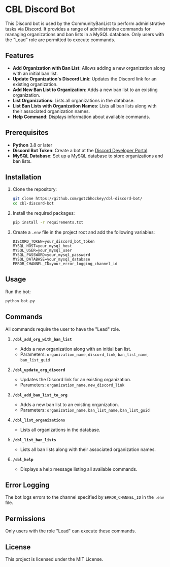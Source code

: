 # CBL Discord Bot

This Discord bot is used by the CommunityBanList to perform administrative tasks via Discord. It provides a range of administrative commands for managing organizations and ban lists in a MySQL database. Only users with the "Lead" role are permitted to execute commands.

## Features

- **Add Organization with Ban List**: Allows adding a new organization along with an initial ban list.
- **Update Organization's Discord Link**: Updates the Discord link for an existing organization.
- **Add New Ban List to Organization**: Adds a new ban list to an existing organization.
- **List Organizations**: Lists all organizations in the database.
- **List Ban Lists with Organization Names**: Lists all ban lists along with their associated organization names.
- **Help Command**: Displays information about available commands.

## Prerequisites

- **Python** 3.8 or later
- **Discord Bot Token**: Create a bot at the [Discord Developer Portal](https://discord.com/developers/applications).
- **MySQL Database**: Set up a MySQL database to store organizations and ban lists.

## Installation

1. Clone the repository:
   ```bash
   git clone https://github.com/got2bhockey/cbl-discord-bot/
   cd cbl-discord-bot
   ```

2. Install the required packages:
   ```bash
   pip install -r requirements.txt
   ```

3. Create a `.env` file in the project root and add the following variables:

   ```env
   DISCORD_TOKEN=your_discord_bot_token
   MYSQL_HOST=your_mysql_host
   MYSQL_USER=your_mysql_user
   MYSQL_PASSWORD=your_mysql_password
   MYSQL_DATABASE=your_mysql_database
   ERROR_CHANNEL_ID=your_error_logging_channel_id
   ```


## Usage

Run the bot:
```bash
python bot.py
```

## Commands

All commands require the user to have the "Lead" role.

1. **`/cbl_add_org_with_ban_list`**
   - Adds a new organization along with an initial ban list.
   - Parameters: `organization_name`, `discord_link`, `ban_list_name`, `ban_list_guid`

2. **`/cbl_update_org_discord`**
   - Updates the Discord link for an existing organization.
   - Parameters: `organization_name`, `new_discord_link`

3. **`/cbl_add_ban_list_to_org`**
   - Adds a new ban list to an existing organization.
   - Parameters: `organization_name`, `ban_list_name`, `ban_list_guid`

4. **`/cbl_list_organizations`**
   - Lists all organizations in the database.

5. **`/cbl_list_ban_lists`**
   - Lists all ban lists along with their associated organization names.

6. **`/cbl_help`**
   - Displays a help message listing all available commands.

## Error Logging

The bot logs errors to the channel specified by `ERROR_CHANNEL_ID` in the `.env` file.

## Permissions

Only users with the role "Lead" can execute these commands.

## License

This project is licensed under the MIT License.
